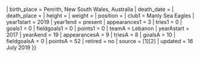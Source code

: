 | birth_place = Penrith, New South Wales, Australia | death_date = | death_place = | height = | weight = | position = | club1 = Manly Sea Eagles | year1start = 2019 | year1end = present | appearances1 = 3 | tries1 = 0 | goals1 = 0 | fieldgoals1 = 0 | points1 = 0 | teamA = Lebanon | yearAstart = 2017 | yearAend = 19 | appearancesA = 9 | triesA = 8 | goalsA = 10 | fieldgoalsA = 0 | pointsA = 52 | retired = no | source = [1][2] | updated = 16 July 2019 }}
